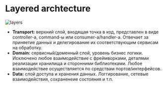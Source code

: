 # Layered archtecture

![layers](https://user-images.githubusercontent.com/50691459/228539843-143b5d70-33f5-4e2a-aa0c-36eda53251bd.jpg)

 - **Transport:** верхний слой, входящая точка в код, представлен в виде controller-a, command-ы или consumer-а/handler-а. Отвечает за приняетие данных и делегирование их соответствующим сервисам на обработку. 
 - **Domain:** сервисный/доменный слой, уровень бизнес логики. Исключено любое взаимодействие с фреймворками, деталями реализации хранилища и сторонними библиотеками. Любое взаимодействие осуществляется по средствам портов/интерфейсов.
 - **Data:** слой доступа и хранения данных. Логгирование, сетевые взаимодействия, сохраненеие состояния и т.п.
